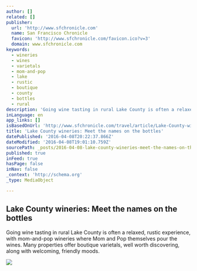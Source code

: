 ```yaml
---
author: []
related: []
publisher:
  url: 'http://www.sfchronicle.com'
  name: San Francisco Chronicle
  favicon: 'http://www.sfchronicle.com/favicon.ico?v=3'
  domain: www.sfchronicle.com
keywords:
  - wineries
  - wines
  - varietals
  - mom-and-pop
  - lake
  - rustic
  - boutique
  - county
  - bottles
  - rural
description: 'Going wine tasting in rural Lake County is often a relaxed, rustic experience, with mom-and-pop wineries where Mom and Pop themselves pour the wines. Many properties offer boutique varietals, well worth discovering, along with welcoming, friendly moods.'
inLanguage: en
app_links: []
isBasedOnUrl: 'http://www.sfchronicle.com/travel/article/Lake-County-wineries-Meet-the-names-on-the-7236519.php'
title: 'Lake County wineries: Meet the names on the bottles'
datePublished: '2016-04-08T20:22:37.866Z'
dateModified: '2016-04-08T19:01:10.759Z'
sourcePath: _posts/2016-04-08-lake-county-wineries-meet-the-names-on-the-bottles.md
published: true
inFeed: true
hasPage: false
inNav: false
_context: 'http://schema.org'
_type: MediaObject

---
```

<article style=""><h1>Lake County wineries: Meet the names on the bottles</h1><p>Going wine tasting in rural Lake County is often a relaxed, rustic experience, with mom-and-pop wineries where Mom and Pop themselves pour the wines. Many properties offer boutique varietals, well worth discovering, along with welcoming, friendly moods.</p><img src="http://ww3.hdnux.com/photos/45/03/45/9713990/5/rawImage.jpg" /></article>